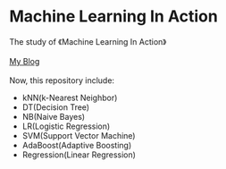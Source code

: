 # Machine Learning In Action
The study of 《Machine Learning In Action》<br><br>
[My Blog](https://blog.csdn.net/zhq9695)<br><br>
Now, this repository include:<br>
* kNN(k-Nearest Neighbor)
* DT(Decision Tree)
* NB(Naive Bayes)
* LR(Logistic Regression)
* SVM(Support Vector Machine)
* AdaBoost(Adaptive Boosting)
* Regression(Linear Regression)
